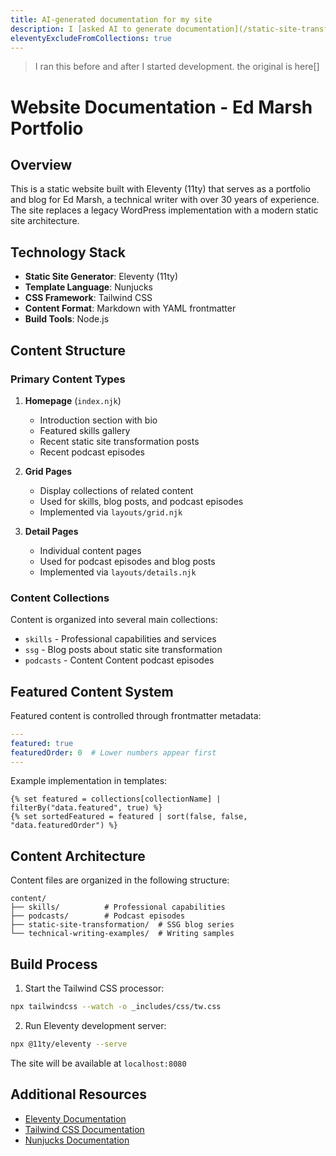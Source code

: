 ```yaml
---
title: AI-generated documentation for my site
description: I [asked AI to generate documentation](/static-site-transformation/writing-with-ai/) for my site's codebase. Here's the output.
eleventyExcludeFromCollections: true
---
```


> I ran this before and after I started development. the original is here[]

# Website Documentation - Ed Marsh Portfolio

## Overview

This is a static website built with Eleventy (11ty) that serves as a portfolio and blog for Ed Marsh, a technical writer with over 30 years of experience. The site replaces a legacy WordPress implementation with a modern static site architecture.

## Technology Stack

- **Static Site Generator**: Eleventy (11ty)
- **Template Language**: Nunjucks
- **CSS Framework**: Tailwind CSS
- **Content Format**: Markdown with YAML frontmatter
- **Build Tools**: Node.js

## Content Structure

### Primary Content Types

1. **Homepage** (`index.njk`)
   - Introduction section with bio
   - Featured skills gallery
   - Recent static site transformation posts
   - Recent podcast episodes

2. **Grid Pages**
   - Display collections of related content
   - Used for skills, blog posts, and podcast episodes
   - Implemented via `layouts/grid.njk`

3. **Detail Pages**
   - Individual content pages
   - Used for podcast episodes and blog posts
   - Implemented via `layouts/details.njk`

### Content Collections

Content is organized into several main collections:

- `skills` - Professional capabilities and services
- `ssg` - Blog posts about static site transformation
- `podcasts` - Content Content podcast episodes

## Featured Content System

Featured content is controlled through frontmatter metadata:

```yaml
---
featured: true
featuredOrder: 0  # Lower numbers appear first
---
```

Example implementation in templates:

```nunjucks
{% set featured = collections[collectionName] | filterBy("data.featured", true) %}
{% set sortedFeatured = featured | sort(false, false, "data.featuredOrder") %}
```

## Content Architecture

Content files are organized in the following structure:

```
content/
├── skills/          # Professional capabilities
├── podcasts/        # Podcast episodes
├── static-site-transformation/  # SSG blog series
└── technical-writing-examples/  # Writing samples
```

## Build Process

1. Start the Tailwind CSS processor:
```bash
npx tailwindcss --watch -o _includes/css/tw.css
```

2. Run Eleventy development server:
```bash
npx @11ty/eleventy --serve
```

The site will be available at `localhost:8080`

## Additional Resources

- [Eleventy Documentation](https://www.11ty.dev/docs/)
- [Tailwind CSS Documentation](https://tailwindcss.com/docs)
- [Nunjucks Documentation](https://mozilla.github.io/nunjucks/)